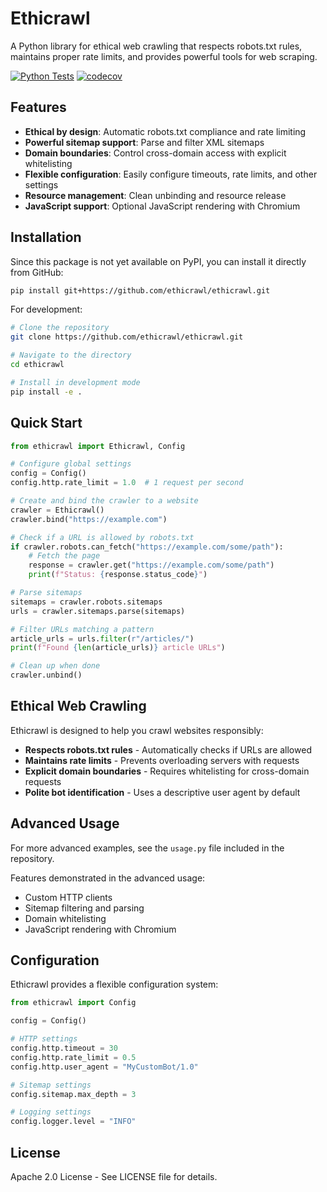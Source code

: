 # Ethicrawl
A Python library for ethical web crawling that respects robots.txt rules, maintains proper rate limits, and provides powerful tools for web scraping.

[![Python Tests](https://github.com/ethicrawl/ethicrawl/actions/workflows/python-tests.yml/badge.svg)](https://github.com/ethicrawl/ethicrawl/actions/workflows/python-tests.yml)
[![codecov](https://codecov.io/gh/ethicrawl/ethicrawl/branch/main/graph/badge.svg)](https://codecov.io/gh/ethicrawl/ethicrawl)

## Features
* **Ethical by design**: Automatic robots.txt compliance and rate limiting
* **Powerful sitemap support**: Parse and filter XML sitemaps
* **Domain boundaries**: Control cross-domain access with explicit whitelisting
* **Flexible configuration**: Easily configure timeouts, rate limits, and other settings
* **Resource management**: Clean unbinding and resource release
* **JavaScript support**: Optional JavaScript rendering with Chromium

## Installation

Since this package is not yet available on PyPI, you can install it directly from GitHub:

```bash
pip install git+https://github.com/ethicrawl/ethicrawl.git
```

For development:

```bash
# Clone the repository
git clone https://github.com/ethicrawl/ethicrawl.git

# Navigate to the directory
cd ethicrawl

# Install in development mode
pip install -e .
```

## Quick Start

```python
from ethicrawl import Ethicrawl, Config

# Configure global settings
config = Config()
config.http.rate_limit = 1.0  # 1 request per second

# Create and bind the crawler to a website
crawler = Ethicrawl()
crawler.bind("https://example.com")

# Check if a URL is allowed by robots.txt
if crawler.robots.can_fetch("https://example.com/some/path"):
    # Fetch the page
    response = crawler.get("https://example.com/some/path")
    print(f"Status: {response.status_code}")

# Parse sitemaps
sitemaps = crawler.robots.sitemaps
urls = crawler.sitemaps.parse(sitemaps)

# Filter URLs matching a pattern
article_urls = urls.filter(r"/articles/")
print(f"Found {len(article_urls)} article URLs")

# Clean up when done
crawler.unbind()
```

## Ethical Web Crawling
Ethicrawl is designed to help you crawl websites responsibly:

* **Respects robots.txt rules** - Automatically checks if URLs are allowed
* **Maintains rate limits** - Prevents overloading servers with requests
* **Explicit domain boundaries** - Requires whitelisting for cross-domain requests
* **Polite bot identification** - Uses a descriptive user agent by default

## Advanced Usage
For more advanced examples, see the `usage.py` file included in the repository.

Features demonstrated in the advanced usage:

* Custom HTTP clients
* Sitemap filtering and parsing
* Domain whitelisting
* JavaScript rendering with Chromium

## Configuration
Ethicrawl provides a flexible configuration system:

```python
from ethicrawl import Config

config = Config()

# HTTP settings
config.http.timeout = 30
config.http.rate_limit = 0.5
config.http.user_agent = "MyCustomBot/1.0"

# Sitemap settings
config.sitemap.max_depth = 3

# Logging settings
config.logger.level = "INFO"
```

## License
Apache 2.0 License - See LICENSE file for details.